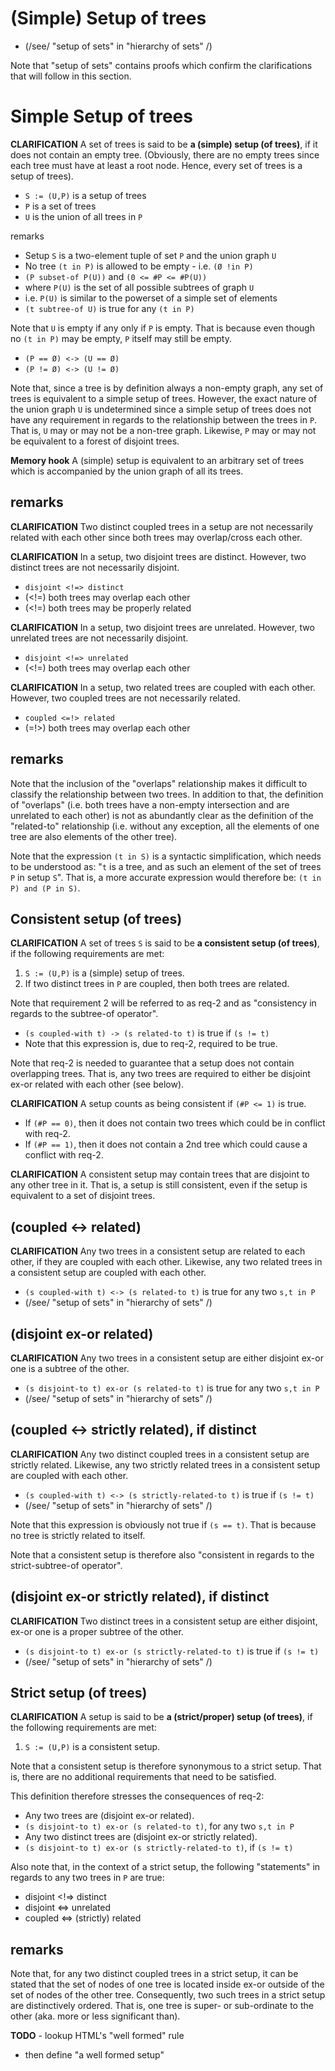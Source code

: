
<!-- ======================================================================= -->
# (Simple) Setup of trees

* (/see/ "setup of sets" in "hierarchy of sets" /)

Note that "setup of sets" contains proofs which confirm the clarifications
that will follow in this section.

<!-- ======================================================================= -->
# Simple Setup of trees

**CLARIFICATION**
A set of trees is said to be **a (simple) setup (of trees)**, if it does not
contain an empty tree. (Obviously, there are no empty trees since each tree
must have at least a root node. Hence, every set of trees is a setup of trees).

* `S := (U,P)` is a setup of trees
* `P` is a set of trees
* `U` is the union of all trees in `P`

remarks

* Setup `S` is a two-element tuple of set `P` and the union graph `U`
* No tree `(t in P)` is allowed to be empty - i.e. `(Ø !in P)`
* `(P subset-of P(U))` and `(0 <= #P <= #P(U))`
* where `P(U)` is the set of all possible subtrees of graph `U`
* i.e. `P(U)` is similar to the powerset of a simple set of elements
* `(t subtree-of U)` is true for any `(t in P)`

Note that `U` is empty if any only if `P` is empty. That is because even
though no `(t in P)` may be empty, `P` itself may still be empty.

* `(P == Ø) <-> (U == Ø)`
* `(P != Ø) <-> (U != Ø)`

Note that, since a tree is by definition always a non-empty graph, any set of
trees is equivalent to a simple setup of trees. However, the exact nature of
the union graph `U` is undetermined since a simple setup of trees does not have
any requirement in regards to the relationship between the trees in `P`. That
is, `U` may or may not be a non-tree graph. Likewise, `P` may or may not be
equivalent to a forest of disjoint trees.

**Memory hook**
A (simple) setup is equivalent to an arbitrary set of trees
which is accompanied by the union graph of all its trees.

<!-- ======================================================================= -->
## remarks

**CLARIFICATION**
Two distinct coupled trees in a setup are not necessarily related with each
other since both trees may overlap/cross each other.

**CLARIFICATION**
In a setup, two disjoint trees are distinct.
However, two distinct trees are not necessarily disjoint.

* `disjoint <!=> distinct`
* (<!=) both trees may overlap each other
* (<!=) both trees may be properly related

**CLARIFICATION**
In a setup, two disjoint trees are unrelated.
However, two unrelated trees are not necessarily disjoint.

* `disjoint <!=> unrelated`
* (<!=) both trees may overlap each other

**CLARIFICATION**
In a setup, two related trees are coupled with each other.
However, two coupled trees are not necessarily related.

* `coupled <=!> related`
* (=!>) both trees may overlap each other

<!-- ======================================================================= -->
## remarks

Note that the inclusion of the "overlaps" relationship makes it difficult to
classify the relationship between two trees. In addition to that, the definition
of "overlaps" (i.e. both trees have a non-empty intersection and are unrelated
to each other) is not as abundantly clear as the definition of the "related-to"
relationship (i.e. without any exception, all the elements of one tree are also
elements of the other tree).

Note that the expression `(t in S)` is a syntactic simplification, which needs
to be understood as: "`t` is a tree, and as such an element of the set of trees
`P` in setup `S`". That is, a more accurate expression would therefore be:
`(t in P) and (P in S)`.

<!-- ======================================================================= -->
## Consistent setup (of trees)

**CLARIFICATION**
A set of trees `S` is said to be **a consistent setup (of trees)**,
if the following requirements are met:

1. `S := (U,P)` is a (simple) setup of trees.
2. If two distinct trees in `P` are coupled, then both trees are related.

Note that requirement 2 will be referred to as req-2 and
as "consistency in regards to the subtree-of operator".

* `(s coupled-with t) -> (s related-to t)` is true if `(s != t)`
* Note that this expression is, due to req-2, required to be true.

Note that req-2 is needed to guarantee that a setup does not contain overlapping
trees. That is, any two trees are required to either be disjoint ex-or related
with each other (see below).

**CLARIFICATION**
A setup counts as being consistent if `(#P <= 1)` is true.

* If `(#P == 0)`, then it does not contain two trees
  which could be in conflict with req-2.
* If `(#P == 1)`, then it does not contain a 2nd tree
  which could cause a conflict with req-2.

**CLARIFICATION**
A consistent setup may contain trees that are disjoint to any other tree in it.
That is, a setup is still consistent, even if the setup is equivalent to a set
of disjoint trees.

<!-- ======================================================================= -->
## (coupled <-> related)

**CLARIFICATION**
Any two trees in a consistent setup are related to each other, if they are
coupled with each other. Likewise, any two related trees in a consistent
setup are coupled with each other.

* `(s coupled-with t) <-> (s related-to t)` is true for any two `s,t in P`
* (/see/ "setup of sets" in "hierarchy of sets" /)

<!-- ======================================================================= -->
## (disjoint ex-or related)

**CLARIFICATION**
Any two trees in a consistent setup are either disjoint
ex-or one is a subtree of the other.

* `(s disjoint-to t) ex-or (s related-to t)` is true for any two `s,t in P`
* (/see/ "setup of sets" in "hierarchy of sets" /)

<!-- ======================================================================= -->
## (coupled <-> strictly related), if distinct

**CLARIFICATION**
Any two distinct coupled trees in a consistent setup are strictly related.
Likewise, any two strictly related trees in a consistent setup are coupled
with each other.

* `(s coupled-with t) <-> (s strictly-related-to t)` is true if `(s != t)`
* (/see/ "setup of sets" in "hierarchy of sets" /)

Note that this expression is obviously not true if `(s == t)`.
That is because no tree is strictly related to itself. 

Note that a consistent setup is therefore also
"consistent in regards to the strict-subtree-of operator".

<!-- ======================================================================= -->
## (disjoint ex-or strictly related), if distinct

**CLARIFICATION**
Two distinct trees in a consistent setup are either disjoint,
ex-or one is a proper subtree of the other.

* `(s disjoint-to t) ex-or (s strictly-related-to t)` is true if `(s != t)`
* (/see/ "setup of sets" in "hierarchy of sets" /)

<!-- ======================================================================= -->
## Strict setup (of trees)

**CLARIFICATION**
A setup is said to be **a (strict/proper) setup (of trees)**,
if the following requirements are met:

1. `S := (U,P)` is a consistent setup.

Note that a consistent setup is therefore synonymous to a strict setup.
That is, there are no additional requirements that need to be satisfied.

This definition therefore stresses the consequences of req-2:

* Any two trees are (disjoint ex-or related).
* `(s disjoint-to t) ex-or (s related-to t)`, for any two `s,t in P`
* Any two distinct trees are (disjoint ex-or strictly related).
* `(s disjoint-to t) ex-or (s strictly-related-to t)`, if `(s != t)`

Also note that, in the context of a strict setup, the following "statements"
in regards to any two trees in `P` are true:

* disjoint <!=> distinct
* disjoint <=> unrelated
* coupled <=> (strictly) related

<!-- ======================================================================= -->
## remarks

Note that, for any two distinct coupled trees in a strict setup, it can be
stated that the set of nodes of one tree is located inside ex-or outside of
the set of nodes of the other tree. Consequently, two such trees in a strict
setup are distinctively ordered. That is, one tree is super- or sub-ordinate
to the other (aka. more or less significant than).

**TODO** - lookup HTML's "well formed" rule
- then define "a well formed setup"
